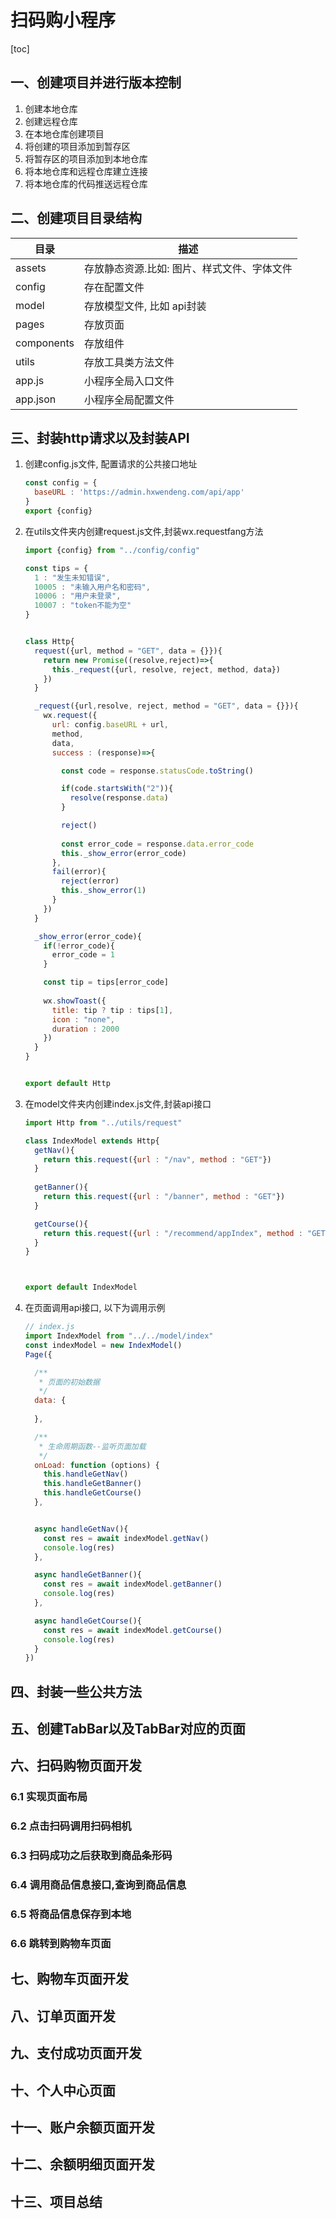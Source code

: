 # 扫码购小程序

[toc]

## 一、创建项目并进行版本控制

1. 创建本地仓库
2. 创建远程仓库
3. 在本地仓库创建项目
4. 将创建的项目添加到暂存区
5. 将暂存区的项目添加到本地仓库
6. 将本地仓库和远程仓库建立连接
7. 将本地仓库的代码推送远程仓库

## 二、创建项目目录结构

| 目录       | 描述                                        |
| ---------- | ------------------------------------------- |
| assets     | 存放静态资源.比如: 图片、样式文件、字体文件 |
| config     | 存在配置文件                                |
| model      | 存放模型文件, 比如 api封装                  |
| pages      | 存放页面                                    |
| components | 存放组件                                    |
| utils      | 存放工具类方法文件                          |
| app.js     | 小程序全局入口文件                          |
| app.json   | 小程序全局配置文件                          |



## 三、封装http请求以及封装API

1. 创建config.js文件, 配置请求的公共接口地址

   ```javascript
   const config = {
     baseURL : 'https://admin.hxwendeng.com/api/app'
   }
   export {config}
   ```

2. 在utils文件夹内创建request.js文件,封装wx.requestfang方法

   ```javascript
   import {config} from "../config/config"
   
   const tips = {
     1 : "发生未知错误", 
     10005 : "未输入用户名和密码",
     10006 : "用户未登录",
     10007 : "token不能为空"
   }
   
   
   class Http{
     request({url, method = "GET", data = {}}){
       return new Promise((resolve,reject)=>{
         this._request({url, resolve, reject, method, data})
       })
     }
   
     _request({url,resolve, reject, method = "GET", data = {}}){
       wx.request({
         url: config.baseURL + url,
         method,
         data,
         success : (response)=>{
   
           const code = response.statusCode.toString()
   
           if(code.startsWith("2")){
             resolve(response.data)
           }
   
           reject()
         
           const error_code = response.data.error_code
           this._show_error(error_code)
         },
         fail(error){
           reject(error)
           this._show_error(1)
         }
       })
     }
   
     _show_error(error_code){
       if(!error_code){
         error_code = 1
       }
   
       const tip = tips[error_code]
       
       wx.showToast({
         title: tip ? tip : tips[1],
         icon : "none",
         duration : 2000
       })
     }
   }
   
   
   export default Http
   ```

3. 在model文件夹内创建index.js文件,封装api接口

   ```javascript
   import Http from "../utils/request"
   
   class IndexModel extends Http{
     getNav(){
       return this.request({url : "/nav", method : "GET"})
     }
     
     getBanner(){
       return this.request({url : "/banner", method : "GET"})
     }
   
     getCourse(){
       return this.request({url : "/recommend/appIndex", method : "GET"})
     }
   }
   
   
   
   export default IndexModel
   ```

4. 在页面调用api接口, 以下为调用示例

   ```javascript
   // index.js
   import IndexModel from "../../model/index"
   const indexModel = new IndexModel()
   Page({
   
     /**
      * 页面的初始数据
      */
     data: {
       
     },
   
     /**
      * 生命周期函数--监听页面加载
      */
     onLoad: function (options) {
       this.handleGetNav()
       this.handleGetBanner()
       this.handleGetCourse()
     },
   
   
     async handleGetNav(){
       const res = await indexModel.getNav()
       console.log(res)
     },
   
     async handleGetBanner(){
       const res = await indexModel.getBanner()
       console.log(res)
     },
   
     async handleGetCourse(){
       const res = await indexModel.getCourse()
       console.log(res)
     }
   })
   
   ```

## 四、封装一些公共方法



## 五、创建TabBar以及TabBar对应的页面



## 六、扫码购物页面开发

### 6.1 实现页面布局

### 6.2 点击扫码调用扫码相机

### 6.3 扫码成功之后获取到商品条形码

### 6.4 调用商品信息接口,查询到商品信息

### 6.5 将商品信息保存到本地

### 6.6 跳转到购物车页面



## 七、购物车页面开发



## 八、订单页面开发



## 九、支付成功页面开发



## 十、个人中心页面



## 十一、账户余额页面开发



## 十二、余额明细页面开发



## 十三、项目总结